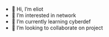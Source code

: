 - 👋 Hi, I’m eliot
- 👀 I’m interested in network
- 🌱 I’m currently learning cyberdef
- 💞️ I’m looking to collaborate on project

<!---
eliot-gsd/eliot-gsd is a ✨ special ✨ repository because its `README.md` (this file) appears on your GitHub profile.
You can click the Preview link to take a look at your changes.
--->
